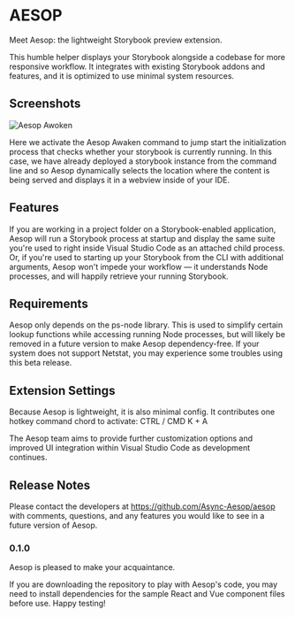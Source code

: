 # AESOP
Meet Aesop: the lightweight Storybook preview extension.
 
This humble helper displays your Storybook alongside a codebase for more responsive workflow. It integrates with existing Storybook addons and features, and it is optimized to use minimal system resources.

## Screenshots
![Aesop Awoken](https://user-images.githubusercontent.com/55175891/72540358-b3996300-384e-11ea-9477-e8823d1aedaa.gif)

Here we activate the Aesop Awaken command to jump start the initialization process that checks whether your storybook is currently running. In this case, we have already deployed a storybook instance from the command line and so Aesop dynamically selects the location where the content is being served and displays it in a webview inside of your IDE.
## Features
If you are working in a project folder on a Storybook-enabled application, Aesop will run a Storybook process at startup and display the same suite you're used to right inside Visual Studio Code as an attached child process. Or, if you're used to starting up your Storybook from the CLI with additional arguments, Aesop won't impede your workflow — it understands Node processes, and will happily retrieve your running Storybook.

## Requirements
Aesop only depends on the ps-node library. This is used to simplify certain lookup functions while accessing running Node processes, but will likely be removed in a future version to make Aesop dependency-free. If your system does not support Netstat, you may experience some troubles using this beta release.

## Extension Settings
Because Aesop is lightweight, it is also minimal config. It contributes one hotkey command chord to activate: CTRL / CMD K + A

The Aesop team aims to provide further customization options and improved UI integration within Visual Studio Code as development continues.

## Release Notes
Please contact the developers at https://github.com/Async-Aesop/aesop with comments, questions, and any features you would like to see in a future version of Aesop.
 
### 0.1.0
Aesop is pleased to make your acquaintance.

If you are downloading the repository to play with Aesop's code, you may need to install dependencies for the sample React and Vue component files before use. Happy testing!
